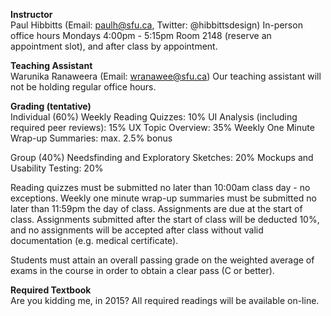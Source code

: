 **Instructor**  
Paul Hibbitts (Email: paulh@sfu.ca, Twitter: @hibbittsdesign)
In-person office hours Mondays 4:00pm - 5:15pm Room 2148 (reserve an appointment slot), and after class by appointment.

**Teaching Assistant**  
Warunika Ranaweera (Email: wranawee@sfu.ca)
Our teaching assistant will not be holding regular office hours.

**Grading (tentative)**  
Individual (60%)
   Weekly Reading Quizzes: 10%
   UI Analysis (including required peer reviews): 15%
   UX Topic Overview: 35%
   Weekly One Minute Wrap-up Summaries: max. 2.5% bonus

Group (40%)
   Needsfinding and Exploratory Sketches: 20%
   Mockups and Usability Testing: 20%

Reading quizzes must be submitted no later than 10:00am class day - no exceptions. Weekly one minute wrap-up summaries must be submitted no later than 11:59pm the day of class. Assignments are due at the start of class. Assignments submitted after the start of class will be deducted 10%, and no assignments will be accepted after class without valid documentation (e.g. medical certificate).

Students must attain an overall passing grade on the weighted average of exams in the course in order to obtain a clear pass (C or better).

**Required Textbook**  
Are you kidding me, in 2015? All required readings will be available on-line.
